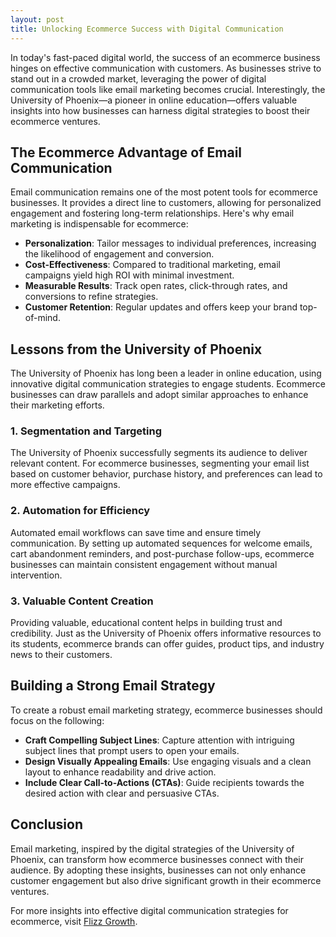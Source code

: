 ```yaml
---
layout: post
title: Unlocking Ecommerce Success with Digital Communication
---
```



In today's fast-paced digital world, the success of an ecommerce business hinges on effective communication with customers. As businesses strive to stand out in a crowded market, leveraging the power of digital communication tools like email marketing becomes crucial. Interestingly, the University of Phoenix—a pioneer in online education—offers valuable insights into how businesses can harness digital strategies to boost their ecommerce ventures.

## The Ecommerce Advantage of Email Communication

Email communication remains one of the most potent tools for ecommerce businesses. It provides a direct line to customers, allowing for personalized engagement and fostering long-term relationships. Here's why email marketing is indispensable for ecommerce:

- **Personalization**: Tailor messages to individual preferences, increasing the likelihood of engagement and conversion.
- **Cost-Effectiveness**: Compared to traditional marketing, email campaigns yield high ROI with minimal investment.
- **Measurable Results**: Track open rates, click-through rates, and conversions to refine strategies.
- **Customer Retention**: Regular updates and offers keep your brand top-of-mind.

## Lessons from the University of Phoenix

The University of Phoenix has long been a leader in online education, using innovative digital communication strategies to engage students. Ecommerce businesses can draw parallels and adopt similar approaches to enhance their marketing efforts.

### 1. **Segmentation and Targeting**

The University of Phoenix successfully segments its audience to deliver relevant content. For ecommerce businesses, segmenting your email list based on customer behavior, purchase history, and preferences can lead to more effective campaigns.

### 2. **Automation for Efficiency**

Automated email workflows can save time and ensure timely communication. By setting up automated sequences for welcome emails, cart abandonment reminders, and post-purchase follow-ups, ecommerce businesses can maintain consistent engagement without manual intervention.

### 3. **Valuable Content Creation**

Providing valuable, educational content helps in building trust and credibility. Just as the University of Phoenix offers informative resources to its students, ecommerce brands can offer guides, product tips, and industry news to their customers.

## Building a Strong Email Strategy

To create a robust email marketing strategy, ecommerce businesses should focus on the following:

- **Craft Compelling Subject Lines**: Capture attention with intriguing subject lines that prompt users to open your emails.
- **Design Visually Appealing Emails**: Use engaging visuals and a clean layout to enhance readability and drive action.
- **Include Clear Call-to-Actions (CTAs)**: Guide recipients towards the desired action with clear and persuasive CTAs.

## Conclusion

Email marketing, inspired by the digital strategies of the University of Phoenix, can transform how ecommerce businesses connect with their audience. By adopting these insights, businesses can not only enhance customer engagement but also drive significant growth in their ecommerce ventures.

For more insights into effective digital communication strategies for ecommerce, visit [Flizz Growth](https://flizzgrowth.com).